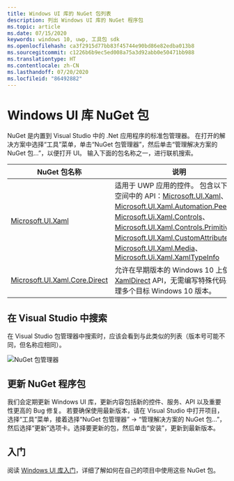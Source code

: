 ```yaml
---
title: Windows UI 库的 NuGet 包列表
description: 列出 Windows UI 库的 NuGet 程序包
ms.topic: article
ms.date: 07/15/2020
keywords: windows 10, uwp, 工具包 sdk
ms.openlocfilehash: ca3f2915d77bb83f45744e90bd86e82edba013b8
ms.sourcegitcommit: c1226b6b9ec5ed008a75a3d92abb0e50471bb988
ms.translationtype: HT
ms.contentlocale: zh-CN
ms.lasthandoff: 07/20/2020
ms.locfileid: "86492882"
---
```

# <a name="windows-ui-library-nuget-packages"></a>Windows UI 库 NuGet 包

NuGet 是内置到 Visual Studio 中的 .Net 应用程序的标准包管理器。 在打开的解决方案中选择“工具”菜单，单击“NuGet 包管理器”，然后单击“管理解决方案的 NuGet 包...”，以便打开 UI。  输入下面的包名称之一，进行联机搜索。

| NuGet 包名称 | 说明 |
| --- | --- |
| [Microsoft.UI.Xaml](https://www.nuget.org/packages/Microsoft.UI.Xaml/) | 适用于 UWP 应用的控件。 包含以下命名空间中的 API：[Microsoft.UI.Xaml](/uwp/api/microsoft.ui.xaml)、[Microsoft.UI.Xaml.Automation.Peers](/uwp/api/microsoft.ui.xaml.automation.peers)、[Microsoft.Ui.Xaml.Controls](/uwp/api/microsoft.ui.xaml.controls)、[Microsoft.UI.Xaml.Controls.Primitives](/uwp/api/microsoft.ui.xaml.controls.primitives)、[Microsoft.UI.Xaml.CustomAttributes](/uwp/api/microsoft.ui.xaml.customattributes)、[Microsoft.UI.Xaml.Media](/uwp/api/microsoft.ui.xaml.media)、[Microsoft.Ui.Xaml.XamlTypeInfo](/uwp/api/microsoft.ui.xaml.xamltypeinfo) |
| [Microsoft.UI.Xaml.Core.Direct](https://www.nuget.org/packages/Microsoft.UI.Xaml.Core.Direct) | 允许在早期版本的 Windows 10 上使用 [XamlDirect](/uwp/api/microsoft.ui.xaml.core.direct.xamldirect) API，无需编写特殊代码来处理多个目标 Windows 10 版本。 |


## <a name="search-in-visual-studio"></a>在 Visual Studio 中搜索

在 Visual Studio 包管理器中搜索时，应该会看到与此类似的列表（版本号可能不同，但名称应相同）。

![NuGet 包管理器](images/NugetPackages.png)

## <a name="update-nuget-packages"></a>更新 NuGet 程序包

我们会定期更新 Windows UI 库，更新内容包括新的控件、服务、API 以及重要性更高的 Bug 修复。 若要确保使用最新版本，请在 Visual Studio 中打开项目，选择“工具”菜单，接着选择“NuGet 包管理器” -> “管理解决方案的 NuGet 包...”，然后选择“更新”选项卡。选择要更新的包，然后单击“安装”，更新到最新版本。

## <a name="getting-started"></a>入门

阅读 [Windows UI 库入门](getting-started.md)，详细了解如何在自己的项目中使用这些 NuGet 包。
